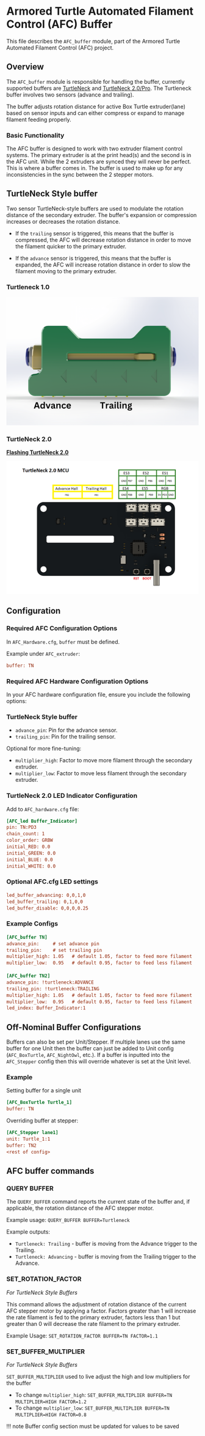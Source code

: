 # Armored Turtle Automated Filament Control (AFC) Buffer

This file describes the `AFC_buffer` module, part of the Armored Turtle Automated Filament Control (AFC) project.

## Overview

The `AFC_buffer` module is responsible for handling the buffer, currently supported buffers are 
[TurtleNeck](https://github.com/ArmoredTurtle/TurtleNeck) and [TurtleNeck 2.0/Pro](https://github.com/ArmoredTurtle/TurtleNeck2.0). 
The Turtleneck buffer involves two sensors (advance and trailing).

The buffer adjusts rotation distance for active Box Turtle extruder(lane) based on sensor inputs and can either 
compress or expand to manage filament feeding properly.


### Basic Functionality

The AFC buffer is designed to work with two extruder filament control systems. The primary extruder is at the print 
head(s) and the second is in the AFC unit. While the 2 extruders are synced they will never be perfect. This is where 
a buffer comes in. The buffer is used to make up for any inconsistencies in the sync between the 2 stepper motors.

## TurtleNeck Style buffer

Two sensor TurtleNeck-style buffers are used to modulate the rotation distance of the secondary extruder. 
The buffer's expansion or compression increases or decreases the rotation distance. 

* If the `trailing` sensor is triggered, this means that the buffer is compressed, the AFC will decrease rotation 
distance in order to move the filament quicker to the primary extruder. 

* If the `advance` sensor is triggered, this means that the buffer is expanded, the AFC will increase rotation 
distance in order to slow the filament moving to the primary extruder.

### Turtleneck 1.0

![Heading](../../assets/images/turtleneck.png)


### TurtleNeck 2.0

[__Flashing TurtleNeck 2.0__](https://github.com/ArmoredTurtle/TurtleNeck2.0/blob/main/Flashing/README.md)

![image](../../assets/images/turtleneckv2.png)

## Configuration

### Required AFC Configuration Options

In `AFC_Hardware.cfg`, `buffer` must be defined. 

Example under `AFC_extruder`:
```cfg
buffer: TN
```

### Required AFC Hardware Configuration Options

In your AFC hardware configuration file, ensure you include the following options:

### TurtleNeck Style buffer

- `advance_pin`: Pin for the advance sensor.
- `trailing_pin`: Pin for the trailing sensor.

Optional for more fine-tuning:

- `multiplier_high`: Factor to move more filament through the secondary extruder.
- `multiplier_low`: Factor to move less filament through the secondary extruder.

### TurtleNeck 2.0 LED Indicator Configuration

Add to `AFC_hardware.cfg` file:

```cfg
[AFC_led Buffer_Indicator]
pin: TN:PD3
chain_count: 1
color_order: GRBW
initial_RED: 0.0
initial_GREEN: 0.0
initial_BLUE: 0.0
initial_WHITE: 0.0
```

### Optional AFC.cfg LED settings

```cfg
led_buffer_advancing: 0,0,1,0
led_buffer_trailing: 0,1,0,0
led_buffer_disable: 0,0,0,0.25
```

### Example Configs

```cfg
[AFC_buffer TN]
advance_pin:     # set advance pin
trailing_pin:    # set trailing pin
multiplier_high: 1.05   # default 1.05, factor to feed more filament
multiplier_low:  0.95   # default 0.95, factor to feed less filament

[AFC_buffer TN2]
advance_pin: !turtleneck:ADVANCE
trailing_pin: !turtleneck:TRAILING
multiplier_high: 1.05   # default 1.05, factor to feed more filament
multiplier_low:  0.95   # default 0.95, factor to feed less filament
led_index: Buffer_Indicator:1

```

## Off-Nominal Buffer Configurations
Buffers can also be set per Unit/Stepper. If multiple lanes use the same buffer for one Unit then the buffer can just 
be added to Unit config (`AFC_BoxTurtle`, `AFC_NightOwl`, etc.). If a buffer is inputted into the `AFC_Stepper` 
config then this will override whatever is set at the Unit level.

### Example

Setting buffer for a single unit
```cfg
[AFC_BoxTurtle Turtle_1]
buffer: TN
```
Overriding buffer at stepper:
```cfg
[AFC_Stepper lane1]
unit: Turtle_1:1
buffer: TN2
<rest of config>
```

## AFC buffer commands

### QUERY BUFFER

The `QUERY_BUFFER` command reports the current state of the buffer and, if applicable, the rotation distance 
of the AFC stepper motor. 

Example usage:
`QUERY_BUFFER BUFFER=Turtleneck`

Example outputs:

- `Turtleneck: Trailing` - buffer is moving from the Advance trigger to the Trailing.
- `Turtleneck: Advancing` - buffer is moving from the Trailing trigger to the Advance. 

### SET_ROTATION_FACTOR
_For TurtleNeck Style Buffers_

This command allows the adjustment of rotation distance of the current AFC stepper motor by applying a factor. Factors 
greater than 1 will increase the rate filament is fed to the primary extruder, factors less than 1 but greater than 0 
will decrease the rate filament to the primary extruder.

Example Usage:
`SET_ROTATION_FACTOR BUFFER=TN FACTOR=1.1`

### SET_BUFFER_MULTIPLIER
_For TurtleNeck Style Buffers_

`SET_BUFFER_MULTIPLIER` used to live adjust the high and low multipliers for the buffer
- To change `multiplier_high`: `SET_BUFFER_MULTIPLIER BUFFER=TN MULTIPLIER=HIGH FACTOR=1.2`
- To change `multiplier_low`: `SET_BUFFER_MULTIPLIER BUFFER=TN MULTIPLIER=HIGH FACTOR=0.8`
    
!!! note
    Buffer config section must be updated for values to be saved

